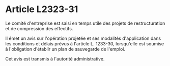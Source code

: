 # Article L2323-31

Le comité d'entreprise est saisi en temps utile des projets de restructuration et de compression des effectifs. 

Il émet un avis sur l'opération projetée et ses modalités d'application dans les conditions et délais prévus à l'article L. 1233-30, lorsqu'elle est soumise à l'obligation d'établir un plan de sauvegarde de l'emploi. 

Cet avis est transmis à l'autorité administrative.